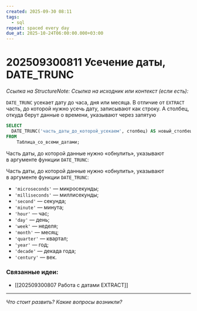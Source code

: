 ```yaml
---
created: 2025-09-30 08:11
tags:
  - sql
repeat: spaced every day
due_at: 2025-10-24T06:00:00.000+03:00
---
```

# 202509300811 Усечение даты, DATE_TRUNC

*Ссылка на StructureNote:*
*Ссылка на исходник или контекст (если есть):* 

`DATE_TRUNC` усекает дату до часа, дня или месяца. В отличие от `EXTRACT` часть, до которой нужно усечь дату, записывают как строку. А столбец, откуда берут данные о времени, указывают через запятую

```sql
SELECT
  DATE_TRUNC('часть_даты_до_которой_усекаем', столбец) AS новый_столбец_с_датой 
FROM 
    Таблица_со_всеми_датами;
```

Часть даты, до которой данные нужно «обнулить», указывают в аргументе функции `DATE_TRUNC`:

Часть даты, до которой данные нужно «обнулить», указывают в аргументе функции `DATE_TRUNC`:

- `'microseconds'` — микросекунды; 
- `'milliseconds'` — миллисекунды; 
- `'second'` — секунда;
- `'minute'` — минута; 
- `'hour'` — час; 
- `'day'` — день; 
- `'week'` — неделя; 
- `'month'` — месяц; 
- `'quarter'` — квартал;
- `'year'` — год; 
- `'decade'` — декада года; 
- `'century'` — век.

### Связанные идеи:

* [[202509300807 Работа с датами EXTRACT]]
---

*Что стоит развить? Какие вопросы возникли?*
